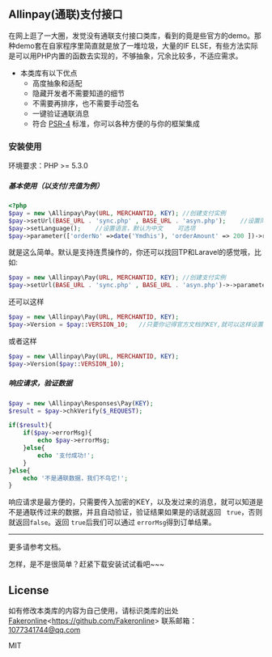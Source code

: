 ## Allinpay(通联)支付接口

在网上逛了一大圈，发觉没有通联支付接口类库，看到的竟是些官方的demo。那种demo套在自家程序里简直就是放了一堆垃圾，大量的IF ELSE，有些方法实际是可以用PHP内置的函数去实现的，不够抽象，冗余比较多，不适应需求。
* 本类库有以下优点
	* 高度抽象和适配
	* 隐藏开发者不需要知道的细节
	* 不需要再排序，也不需要手动签名
	* 一键验证通联消息
	* 符合 [PSR-4](https://github.com/php-fig/fig-standards/blob/master/accepted/PSR-4-autoloader.md) 标准，你可以各种方便的与你的框架集成

### 安装使用
环境要求：PHP >= 5.3.0

##### 基本使用（以支付/充值为例）
```php
<?php 
$pay = new \Allinpay\Pay(URL, MERCHANTID, KEY); //创建支付实例
$pay->setUrl(BASE_URL . 'sync.php' , BASE_URL . 'asyn.php');    //设置同步URL和异步URL(单选或多选)
$pay->setLanguage();    //设置语言，默认为中文    可选项
$pay->parameter(['orderNo' =>date('Ymdhis'), 'orderAmount' => 200 ])->request();	
```

就是这么简单。默认是支持连贯操作的，你还可以找回TP和Laravel的感觉哦，比如:
```php
$pay = new \Allinpay\Pay(URL, MERCHANTID, KEY); //创建支付实例
$pay->setUrl(BASE_URL . 'sync.php' , BASE_URL . 'asyn.php')->->parameter(['orderNo' =>date('Ymdhis'), 'orderAmount' => 200 ])->request();
```
还可以这样
```php
$pay = new \Allinpay\Pay(URL, MERCHANTID, KEY);
$pay->Version = $pay::VERSION_10;	//只要你记得官方文档的KEY,就可以这样设置值
```
或者这样
```php
$pay = new \Allinpay\Pay(URL, MERCHANTID, KEY);
$pay->Version($pay::VERSION_10);
```


##### 响应请求，验证数据
```php
$pay = new \Allinpay\Responses\Pay(KEY);
$result = $pay->chkVerify($_REQUEST);

if($result){
    if($pay->errorMsg){
        echo $pay->errorMsg;
    }else{
        echo '支付成功!';
    }
}else{
    echo '不是通联数据，我们不鸟它!';
}
```

响应请求是最方便的，只需要传入加密的KEY，以及发过来的消息，就可以知道是不是通联传过来的数据，并且自动验证，验证结果如果是的话就返回 <code> true</code>，否则就返回<code>false</code>。返回 <code>true</code>后我们可以通过 <code>errorMsg</code>得到订单结果。

-----------------------------------------------------------------------------------------------------
更多请参考文档。

怎样，是不是很简单？赶紧下载安装试试看吧~~~

## License
如有修改本类库的内容为自己使用，请标识类库的出处
[Fakeronline](https://github.com/Fakeronline)<<https://github.com/Fakeronline>>
联系邮箱：1077341744@qq.com

MIT